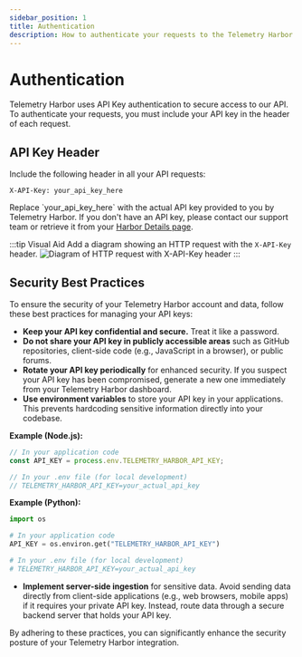 ```yaml
---
sidebar_position: 1
title: Authentication
description: How to authenticate your requests to the Telemetry Harbor API using API Keys.
---
```


# Authentication

Telemetry Harbor uses API Key authentication to secure access to our API. To authenticate your requests, you must include your API key in the header of each request.

## API Key Header

Include the following header in all your API requests:

```
X-API-Key: your_api_key_here
```

Replace \`your_api_key_here\` with the actual API key provided to you by Telemetry Harbor. If you don't have an API key, please contact our support team or retrieve it from your [Harbor Details page](../getting-started/quick-start.md#3-get-your-api-endpoints-and-key).

:::tip Visual Aid
Add a diagram showing an HTTP request with the `X-API-Key` header.
<img src="/placeholder.svg?height=300&width=500" alt="Diagram of HTTP request with X-API-Key header" />
:::

## Security Best Practices

To ensure the security of your Telemetry Harbor account and data, follow these best practices for managing your API keys:

-   **Keep your API key confidential and secure.** Treat it like a password.
-   **Do not share your API key in publicly accessible areas** such as GitHub repositories, client-side code (e.g., JavaScript in a browser), or public forums.
-   **Rotate your API key periodically** for enhanced security. If you suspect your API key has been compromised, generate a new one immediately from your Telemetry Harbor dashboard.
-   **Use environment variables** to store your API key in your applications. This prevents hardcoding sensitive information directly into your codebase.

  **Example (Node.js):**
  ```javascript
  // In your application code
  const API_KEY = process.env.TELEMETRY_HARBOR_API_KEY;

  // In your .env file (for local development)
  // TELEMETRY_HARBOR_API_KEY=your_actual_api_key
  ```

  **Example (Python):**
  ```python
  import os

  # In your application code
  API_KEY = os.environ.get("TELEMETRY_HARBOR_API_KEY")

  # In your .env file (for local development)
  # TELEMETRY_HARBOR_API_KEY=your_actual_api_key
  ```

-   **Implement server-side ingestion** for sensitive data. Avoid sending data directly from client-side applications (e.g., web browsers, mobile apps) if it requires your private API key. Instead, route data through a secure backend server that holds your API key.

By adhering to these practices, you can significantly enhance the security posture of your Telemetry Harbor integration.
